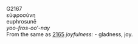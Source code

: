 G2167  
εὐφροσύνη  
euphrosunē  
*yoo-fros-oo‘-nay*  
From the same as [2165](g2165) *joyfulness:* - gladness, joy.  
